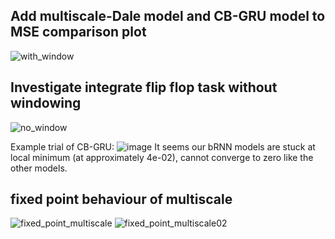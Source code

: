 ## Add multiscale-Dale model and CB-GRU model to MSE comparison plot

![with_window](https://github.com/Yawen502/Computations_in_neural_network/assets/71087503/640d0541-cbbc-4f13-8dd4-ae6de402ef37)

## Investigate integrate flip flop task without windowing

![no_window](https://github.com/Yawen502/Computations_in_neural_network/assets/71087503/afb835f2-1e32-4971-8520-4e646a1c813b)

Example trial of CB-GRU:
![image](https://github.com/Yawen502/Computations_in_neural_network/assets/71087503/7264c5a3-f227-4a54-8a2a-8bd6360fae0d)
It seems our bRNN models are stuck at local minimum (at approximately 4e-02), cannot converge to zero like the other models.

## fixed point behaviour of multiscale

![fixed_point_multiscale](https://github.com/Yawen502/Computations_in_neural_network/assets/71087503/c5c3d206-f2a1-4318-b9d0-2636bb1fb2ce)
![fixed_point_multiscale02](https://github.com/Yawen502/Computations_in_neural_network/assets/71087503/84330b64-b0b9-40bc-9134-8f2294d65104)
